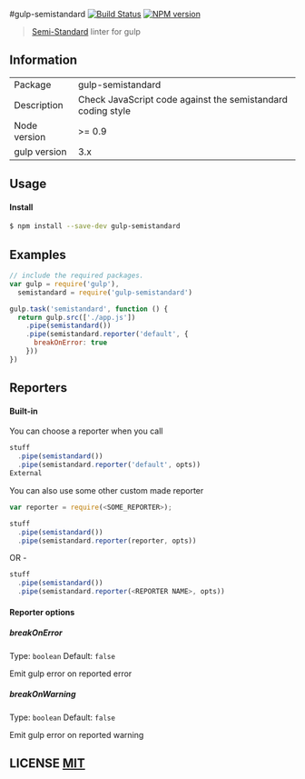 #gulp-semistandard
[![Build Status](https://travis-ci.org/nebez/gulp-semistandard.svg)](https://travis-ci.org/nebez/gulp-semistandard)
[![NPM version](https://badge.fury.io/js/gulp-semistandard.png)](http://badge.fury.io/js/gulp-semistandard)

> [Semi-Standard](https://github.com/Flet/semistandard/) linter for gulp

## Information

<table>
<tr>
<td>Package</td><td>gulp-semistandard</td>
</tr>
<tr>
<td>Description</td>
<td>Check JavaScript code against the semistandard coding style</td>
</tr>
<tr>
<td>Node version</td>
<td>>= 0.9</td>
</tr>
<tr>
<td>gulp version</td>
<td>3.x</td>
</tr>
</table>

## Usage

#### Install

```sh
$ npm install --save-dev gulp-semistandard
```

## Examples

```javascript
// include the required packages.
var gulp = require('gulp'),
  semistandard = require('gulp-semistandard')

gulp.task('semistandard', function () {
  return gulp.src(['./app.js'])
    .pipe(semistandard())
    .pipe(semistandard.reporter('default', {
      breakOnError: true
    }))
})
```

## Reporters

#### Built-in

You can choose a reporter when you call
````javascript
stuff
  .pipe(semistandard())
  .pipe(semistandard.reporter('default', opts))
External
````

You can also use some other custom made reporter
````javascript
var reporter = require(<SOME_REPORTER>);

stuff
  .pipe(semistandard())
  .pipe(semistandard.reporter(reporter, opts))
````
OR -
````javascript
stuff
  .pipe(semistandard())
  .pipe(semistandard.reporter(<REPORTER NAME>, opts))
````
#### Reporter options

##### breakOnError

Type: `boolean`
Default: `false`

Emit gulp error on reported error

##### breakOnWarning

Type: `boolean`
Default: `false`

Emit gulp error on reported warning


## LICENSE [MIT](LICENSE)
